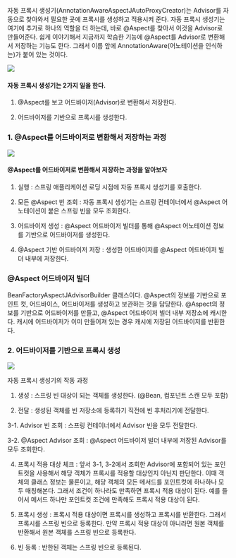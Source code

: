 자동 프록시 생성기(AnnotationAwareAspectJAutoProxyCreator)는 Advisor를 자동으로 찾아와서 필요한 곳에 프록시를 생성하고 적용시켜 준다.
자동 프록시 생성기는 여기에 추가로 하나의 역할을 더 하는데, 바로 @Aspect를 찾아서 이것을 Advisor로 만들어준다.
쉽게 이야기해서 지금까지 학슴한 기능에 @Aspect를 Advisor로 변환해서 저장하는 기능도 한다.
그래서 이름 앞에 AnnotationAware(어노테이션을 인식하는)가 붙어 있는 것이다.

![](https://s3.us-west-2.amazonaws.com/secure.notion-static.com/3aba41fc-37a3-4fd7-9024-ac2699245e8f/%E1%84%89%E1%85%B3%E1%84%8F%E1%85%B3%E1%84%85%E1%85%B5%E1%86%AB%E1%84%89%E1%85%A3%E1%86%BA_2021-12-26_%E1%84%8B%E1%85%A9%E1%84%92%E1%85%AE_11.05.51.png?X-Amz-Algorithm=AWS4-HMAC-SHA256&X-Amz-Content-Sha256=UNSIGNED-PAYLOAD&X-Amz-Credential=AKIAT73L2G45EIPT3X45%2F20211226%2Fus-west-2%2Fs3%2Faws4_request&X-Amz-Date=20211226T141921Z&X-Amz-Expires=86400&X-Amz-Signature=51e4805299819ae51dbbfac7849d231e847eed74e517bc3f11f1d59d4cc9216f&X-Amz-SignedHeaders=host&response-content-disposition=filename%20%3D%22%25E1%2584%2589%25E1%2585%25B3%25E1%2584%258F%25E1%2585%25B3%25E1%2584%2585%25E1%2585%25B5%25E1%2586%25AB%25E1%2584%2589%25E1%2585%25A3%25E1%2586%25BA%25202021-12-26%2520%25E1%2584%258B%25E1%2585%25A9%25E1%2584%2592%25E1%2585%25AE%252011.05.51.png%22&x-id=GetObject)

#### 자동 프록시 생성기는 2가지 일을 한다.

1. @Aspect를 보고 어드바이저(Advisor)로 변환해서 저장한다.

2. 어드바이저를 기반으로 프록시를 생성한다.

### 1. @Aspect를 어드바이저로 변환해서 저장하는 과정

![](https://s3.us-west-2.amazonaws.com/secure.notion-static.com/c9b4d1f0-72ab-4bbc-9f78-3cd2b90efda3/%E1%84%89%E1%85%B3%E1%84%8F%E1%85%B3%E1%84%85%E1%85%B5%E1%86%AB%E1%84%89%E1%85%A3%E1%86%BA_2021-12-26_%E1%84%8B%E1%85%A9%E1%84%92%E1%85%AE_11.06.59.png?X-Amz-Algorithm=AWS4-HMAC-SHA256&X-Amz-Content-Sha256=UNSIGNED-PAYLOAD&X-Amz-Credential=AKIAT73L2G45EIPT3X45%2F20211226%2Fus-west-2%2Fs3%2Faws4_request&X-Amz-Date=20211226T141944Z&X-Amz-Expires=86400&X-Amz-Signature=69216886d27dbd8d7ab1aef5b17279a834a2793f73274620114af53eac9c6acd&X-Amz-SignedHeaders=host&response-content-disposition=filename%20%3D%22%25E1%2584%2589%25E1%2585%25B3%25E1%2584%258F%25E1%2585%25B3%25E1%2584%2585%25E1%2585%25B5%25E1%2586%25AB%25E1%2584%2589%25E1%2585%25A3%25E1%2586%25BA%25202021-12-26%2520%25E1%2584%258B%25E1%2585%25A9%25E1%2584%2592%25E1%2585%25AE%252011.06.59.png%22&x-id=GetObject)

#### @Aspect를 어드바이저로 변환해서 저장하는 과정을 알아보자

1. 실행 : 스프링 애플리케이션 로딩 시점에 자동 프록시 생성기를 호출한다.

2. 모든 @Aspect 빈 조회 : 자동 프록시 생성기는 스프링 컨테이너에서 @Aspect 어노테이션이 붙은 스프링 빈을 모두 조회한다.

3. 어드바이저 생성 : @Aspect 어드바이저 빌더를 통해 @Aspect 어노테이션 정보를 기반으로 어드바이저를 생성한다.

4. @Aspect 기반 어드바이저 저장 : 생성한 어드바이저를 @Aspect 어드바이저 빌더 내부에 저장한다.

### @Aspect 어드바이저 빌더

BeanFactoryAspectJAdvisorBuilder 클래스이다. @Aspect의 정보를 기반으로 포인트 컷,
어드바이스, 어드바이저를 생성하고 보관하는 것을 담당한다. @Aspect의 정보를 기반으로 어드바이저를 만들고,
@Aspect 어드바이저 빌더 내부 저장소에 캐시한다. 캐시에 어드바이저가 이미 만들어져 있는 경우 캐시에 저장된 어드바이저를 반환한다.

### 2. 어드바이저를 기반으로 프록시 생성

![](https://s3.us-west-2.amazonaws.com/secure.notion-static.com/eb36a8f3-1fa6-4544-ae52-056e84b11551/%E1%84%89%E1%85%B3%E1%84%8F%E1%85%B3%E1%84%85%E1%85%B5%E1%86%AB%E1%84%89%E1%85%A3%E1%86%BA_2021-12-26_%E1%84%8B%E1%85%A9%E1%84%92%E1%85%AE_11.12.53.png?X-Amz-Algorithm=AWS4-HMAC-SHA256&X-Amz-Content-Sha256=UNSIGNED-PAYLOAD&X-Amz-Credential=AKIAT73L2G45EIPT3X45%2F20211226%2Fus-west-2%2Fs3%2Faws4_request&X-Amz-Date=20211226T141954Z&X-Amz-Expires=86400&X-Amz-Signature=d7d8bcd932faee2b84fe459951a86e5dbb50ce146dfad81aed0f78c8022372ed&X-Amz-SignedHeaders=host&response-content-disposition=filename%20%3D%22%25E1%2584%2589%25E1%2585%25B3%25E1%2584%258F%25E1%2585%25B3%25E1%2584%2585%25E1%2585%25B5%25E1%2586%25AB%25E1%2584%2589%25E1%2585%25A3%25E1%2586%25BA%25202021-12-26%2520%25E1%2584%258B%25E1%2585%25A9%25E1%2584%2592%25E1%2585%25AE%252011.12.53.png%22&x-id=GetObject)

자동 프록시 생성기의 작동 과정

1. 생성 : 스프링 빈 대상이 되는 객체를 생성한다. (@Bean, 컴포넌트 스캔 모두 포함)

2. 전달 : 생성된 객체를 빈 저장소에 등록하기 직전에 빈 후처리기에 전달한다.

3-1. Advisor 빈 조회 : 스프링 컨테이너에서 Advisor 빈을 모두 전달한다.

3-2. @Aspect Advisor 조회 : @Aspect 어드바이저 빌더 내부에 저장된 Advisor를 모두 조회한다.

4. 프록시 적용 대상 체크 : 앞서 3-1, 3-2에서 조회한 Advisor에 포함되어 있는 포인트컷을 사용해서 해당 객체가
프록시를 적용할 대상인지 아닌지 판단한다. 이때 객체의 클래스 정보는 물론이고, 해당 객체의 모든 메서드를 포인트컷에 하나하나 모두 매칭해본다.
그래서 조건이 하나라도 만족하면 프록시 적용 대상이 된다. 예를 들어서 메서드 하나만 포인트컷 조건에 만족해도 프록시 적용 대상이 된다.

5. 프록시 생성 : 프록시 적용 대상이면 프록시를 생성하고 프록시를 반환한다. 그래서 프록시를 스프링 빈으로 등록한다. 만약 프록시 적용 대상이 아니라면 원본 객체를 반환해서 원본 객체를 스프링 빈으로 등록한다.

6. 빈 등록 : 반한된 객체는 스프링 빈으로 등록된다.

